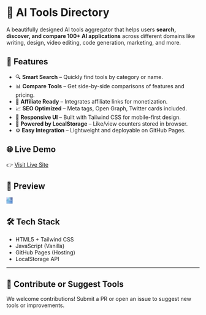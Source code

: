 # 🧠 AI Tools Directory

A beautifully designed AI tools aggregator that helps users **search, discover, and compare 100+ AI applications** across different domains like writing, design, video editing, code generation, marketing, and more.

## 🌟 Features

- 🔍 **Smart Search** – Quickly find tools by category or name.
- 📊 **Compare Tools** – Get side-by-side comparisons of features and pricing.
- 🤑 **Affiliate Ready** – Integrates affiliate links for monetization.
- 📈 **SEO Optimized** – Meta tags, Open Graph, Twitter cards included.
- 🎨 **Responsive UI** – Built with Tailwind CSS for mobile-first design.
- 🧠 **Powered by LocalStorage** – Like/view counters stored in browser.
- ⚙️ **Easy Integration** – Lightweight and deployable on GitHub Pages.

## 🌐 Live Demo

👉 [Visit Live Site](https://santanu-p.github.io/ai-tools/)

## 📸 Preview

![AI Tools Directory Screenshot](https://github.com/santanu-p/ai-tools/blob/main/favicon_io/favicon-16x16.png)

## 🛠️ Tech Stack

- HTML5 + Tailwind CSS
- JavaScript (Vanilla)
- GitHub Pages (Hosting)
- LocalStorage API

---

## 📩 Contribute or Suggest Tools

We welcome contributions! Submit a PR or open an issue to suggest new tools or improvements.

